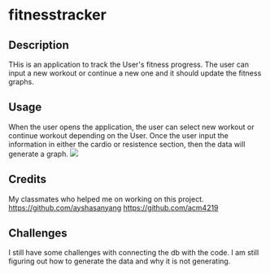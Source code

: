 # fitnesstracker

## Description
THis is an application to track the User's fitness progress. The user can input a new workout or continue a new one and it should update the fitness graphs.
## Usage
When the user opens the application, the user can select new workout or continue workout depending on the User. Once the user input the information in either the cardio or resistence section, then the data will generate a graph. 
<img src="https://drive.google.com/file/d/1zzv_R48ixGOg12UPM-eoRMrxscjCdbbl/view?usp=sharing">

## Credits
My classmates who helped me on working on this project.
https://github.com/ayshasanyang
https://github.com/acm4219

## Challenges
I still have some challenges with connecting the db with the code. I am still figuring out how to generate the data and why it is not generating. 
